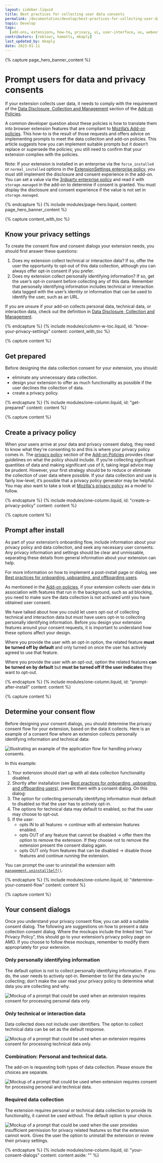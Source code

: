 ```yaml
---
layout: sidebar.liquid
title: Best practices for collecting user data consents
permalink: /documentation/develop/best-practices-for-collecting-user-data-consents/
topic: Develop
tags:
  [add-ons, extensions, how-to, privacy, ui, user-interface, ux, webextensions]
contributors: [rebloor, hamatti, mkaply]
last_updated_by: mkaply
date: 2023-01-11
---
```


<!-- Page Hero Banner -->

{% capture page_hero_banner_content %}

# Prompt users for data and privacy consents

If your extension collects user data, it needs to comply with the requirement of the [Data Disclosure, Collection and Management](/documentation/publish/add-on-policies/#data-disclosure-collection-and-management) section of the [Add-on Policies](/documentation/publish/add-on-policies/).

A common developer question about these policies is how to translate them into browser extension features that are compliant to [Mozilla’s Add-on policies](/documentation/publish/add-on-policies/). This how-to is the result of those requests and offers advice on implementing prompts to meet the data collection and add-on policies. This article suggests how you can implement suitable prompts but it doesn’t replace or supersede the policies; you still need to confirm that your extension complies with the policies.

Note: If your extension is installed in an enterprise via the `force_installed` or `normal_installed` options in the [ExtensionSettings enterprise policy](https://mozilla.github.io/policy-templates/#extensionsettings), you must still implement the disclosure and consent experience in the add-on.
You can set a value via the [3rdparty enterprise policy](https://mozilla.github.io/policy-templates/#3rdparty) and read it with `storage.managed` in the add-on to determine if consent is granted. You must display the disclosure and consent experience if the value is not set in `storage.managed`.

{% endcapture %}
{% include modules/page-hero.liquid,
    content: page_hero_banner_content
%}

<!-- END: Page Hero Banner -->

<!-- Content with Table of Contents Module -->

{% capture content_with_toc %}

## Know your privacy settings

To create the consent flow and consent dialogs your extension needs, you should first answer these questions:


1. Does my extension collect technical or interaction data? If so, offer the user the opportunity to opt-out of this data collection, although you can always offer opt-in consent if you prefer.
2. Does my extension collect personally identifying information? If so, get the user’s opt-in consent before collecting any of this data. Remember that personally identifying information includes technical or interaction data tagged with the user’s identity or information that can be used to identify the user, such as an URL.

If you are unsure if your add-on collects personal data, technical data, or interaction data, check out the definition in [Data Disclosure, Collection and Management](/documentation/publish/add-on-policies/#data-disclosure-collection-and-management).

{% endcapture %}
{% include modules/column-w-toc.liquid,
  id: "know-your-privacy-settings"
  content: content_with_toc
%}

<!-- END: Content with Table of Contents -->

<!-- Single Column Body Module -->

{% capture content %}

## Get prepared

Before designing the data collection consent for your extension, you should:

- eliminate any unnecessary data collection.
- design your extension to offer as much functionality as possible if the user declines the collection of data.
- create a privacy policy.

{% endcapture %}
{% include modules/one-column.liquid,
  id: "get-prepared"
  content: content
%}

<!-- END: Single Column Body Module -->

<!-- Single Column Body Module -->

{% capture content %}

## Create a privacy policy

When your users arrive at your data and privacy consent dialog, they need to know what they're consenting to and this is where your privacy policy comes in. The  [privacy policy](/documentation/publish/add-on-policies/#privacy-policy) section of the [Add-on Policies](/documentation/publish/add-on-policies/) provides clear guidelines on what the policy should include. If you’re collecting significant quantities of data and making significant use of it, taking legal advice may be prudent. However, your first strategy should be to reduce or eliminate the collection of user data where possible. If your data collection and use is fairly low-level, it’s possible that a privacy policy generator may be helpful. You may also want to take a look at [Mozilla's privacy policy](https://www.mozilla.org/privacy/) as a model to follow.

{% endcapture %}
{% include modules/one-column.liquid,
  id: "create-a-privacy-policy"
  content: content
%}

<!-- END: Single Column Body Module -->

<!-- Single Column Body Module -->

{% capture content %}

## Prompt after install

As part of your extension’s onboarding flow, include information about your privacy policy and data collection, and seek any necessary user consents. Any privacy information and settings should be clear and unmissable, separating these details from general information about your extension can help.

For more information on how to implement a post-install page or dialog, see [Best practices for onboarding, upboarding, and offboarding users](/documentation/develop/onboard-upboard-offboard-users/).

As mentioned in the [Add-on policies](/documentation/publish/add-on-policies/), if your extension collects user data in association with features that run in the background, such as ad blocking, you need to make sure the data collection is not activated until you have obtained user consent.

We have talked about how you could let users opt-out of collecting technical and interaction data but must have users opt-in to collecting personally identifying information. Before you design your extension features around your consent requests, it is important to understand how these options affect your design.

Where you provide the user with an opt-in option, the related feature **must be turned off by default** and only turned on once the user has actively agreed to use that feature.

Where you provide the user with an opt-out, option the related features **can be turned on by default** but **must be turned off if the user indicates** they want to opt-out.

{% endcapture %}
{% include modules/one-column.liquid,
  id: "prompt-after-install"
  content: content
%}

<!-- END: Single Column Body Module -->

<!-- Single Column Body Module -->

{% capture content %}

## Determine your consent flow

Before designing your consent dialogs, you should determine the privacy consent flow for your extension, based on the data it collects. Here is an example of a consent flow where an extension collects personally identifying information and technical data:

![Illustrating an example of the application flow for handling privacy consents.](/assets/img/documentation/develop/MDN_Privacy_Flags_Flow_Diagram.png)

In this example:

1. Your extension should start up with all data collection functionality disabled.
2. Shortly after installation (see [Best practices for onboarding, upboarding, and offboarding users](/documentation/develop/onboard-upboard-offboard-users/)), present them with a consent dialog.
   On this dialog:
3. The option for collecting personally identifying information must default to disabled so that the user has to actively opt-in.
4. The options for technical data may default to enabled, so that the user may choose to opt-out.
5. If the user:
    - opts IN to all features &rarr; continue with all extension features enabled.
    - opts OUT of any feature that cannot be disabled &rarr; offer them the option to remove the extension. If they choose not to remove the extension present the consent dialog again.
    - opts OUT only from features that can be disabled &rarr; disable those features and continue running the extension.

You can prompt the user to uninstall the extension with [`management.uninstallSelf()`](https://developer.mozilla.org/docs/Mozilla/Add-ons/WebExtensions/API/management/uninstallSelf).

{% endcapture %}
{% include modules/one-column.liquid,
  id: "determine-your-consent-flow"
  content: content
%}

<!-- END: Single Column Body Module -->

<!-- Single Column Body Module -->

{% capture content %}

## Your consent dialogs

Once you understand your privacy consent flow, you can add a suitable consent dialog. The following are suggestions on how to present a data collection consent dialog. Where the mockups include the linked text “our Privacy Policy”, this should go to your extension’s privacy policy page on AMO. If you choose to follow these mockups, remember to modify them appropriately for your extension.

### Only personally identifying information
The default option is not to collect personally identifying information. If you do, the user needs to actively opt-in. Remember to list the data you’re collecting; don’t make the user read your privacy policy to determine what data you are collecting and why.

  ![Mockup of a prompt that could be used when an extension requires consent for processing personal data only.](/assets/img/documentation/develop/privacy_prompt_mockup_personal_data.png)
### Only technical or interaction data
Data collected does not include user identifiers. The option to collect technical data can be set as the default response.

  ![Mockup of a prompt that could be used when an extension requires consent for processing technical data only.](/assets/img/documentation/develop/privacy_prompt_mockup_anonymous_data.png)
### Combination: Personal and technical data.
The add-on is requesting both types of data collection. Please ensure the choices are separate.

  ![Mockup of a prompt that could be used when extension requires consent for processing personal and technical data.](/assets/img/documentation/develop/privacy_prompt_mockup_combined.png)
### Required data collection
The extension requires personal or technical data collection to provide its functionality, it cannot be used without. The default option is your choice.

  ![Mockup of a prompt that could be used when the user provides insufficient permission for privacy related features so that the extension cannot work. Gives the user the option to uninstall the extension or review their privacy settings.](/assets/img/documentation/develop/privacy_prompt_mockup_remove_extension.png)

{% endcapture %}
{% include modules/one-column.liquid,
  id: "your-consent-dialogs"
  content: content
  aside: ""
%}

<!-- END: Single Column Body Module -->

